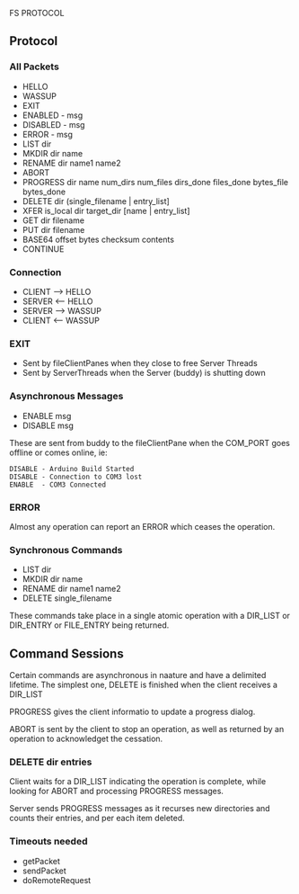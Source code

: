 FS PROTOCOL

## Protocol

### All Packets

- HELLO
- WASSUP
- EXIT
- ENABLED		- msg
- DISABLED		- msg
- ERROR			- msg
- LIST			dir
- MKDIR			dir name
- RENAME		dir name1 name2
- ABORT
- PROGRESS		dir name num_dirs num_files dirs_done files_done bytes_file bytes_done
- DELETE		dir (single_filename | entry_list]
- XFER			is_local dir target_dir [name | entry_list]
- GET           dir filename
- PUT			dir filename
- BASE64		offset bytes checksum contents
- CONTINUE

### Connection

- CLIENT --> HELLO
- SERVER <-- HELLO
- SERVER --> WASSUP
- CLIENT <-- WASSUP

### EXIT

- Sent by fileClientPanes when they close to free Server Threads
- Sent by ServerThreads when the Server (buddy) is shutting down

### Asynchronous Messages

- ENABLE msg
- DISABLE msg

These are sent from buddy to the fileClientPane when the COM_PORT
goes offline or comes online, ie:

	DISABLE - Arduino Build Started
	DISABLE - Connection to COM3 lost
	ENABLE  - COM3 Connected

### ERROR

Almost any operation can report an ERROR which ceases
the operation.

### Synchronous Commands

- LIST			dir
- MKDIR			dir name
- RENAME		dir name1 name2
- DELETE		single_filename

These commands take place in a single atomic operation
with a DIR_LIST or DIR_ENTRY or FILE_ENTRY being returned.



## Command Sessions

Certain commands are asynchronous in naature and have a delimited lifetime.
The simplest one, DELETE is finished when the client receives a DIR_LIST

PROGRESS gives the client informatio to update a progress dialog.

ABORT is sent by the client to stop an operation, as well as
returned by an operation to acknowledget the cessation.


### DELETE dir entries

Client waits for a DIR_LIST indicating the operation is complete,
while looking for ABORT and processing PROGRESS messages.

Server sends PROGRESS messages as it recurses new directories
and counts their entries, and per each item deleted.











### Timeouts needed

- getPacket
- sendPacket
- doRemoteRequest
